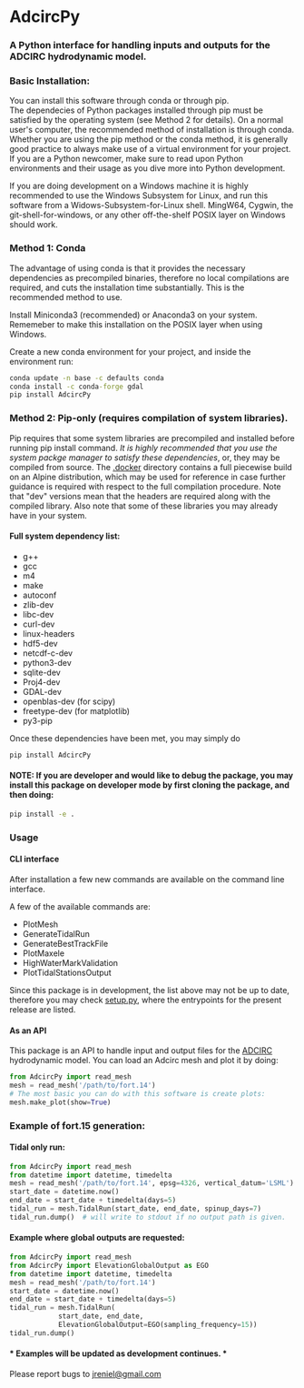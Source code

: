 # AdcircPy
### A Python interface for handling inputs and outputs for the ADCIRC hydrodynamic model. 

### Basic Installation:
You can install this software through conda or through pip.</br>
The dependecies of Python packages installed through pip must be satisfied by the operating system (see Method 2 for details). On a normal user's computer, the recommended method of installation is through conda. Whether you are using the pip method or the conda method, it is generally good practice to always make use of a virtual environment for your project. If you are a Python newcomer, make sure to read upon Python environments and their usage as you dive more into Python development.</br>

If you are doing development on a Windows machine it is highly recommended to use the Windows Subsystem for Linux, and run this software from a Widows-Subsystem-for-Linux shell. MingW64, Cygwin, the git-shell-for-windows, or any other off-the-shelf POSIX layer on Windows should work.</br>

### Method 1: Conda
The advantage of using conda is that it provides the necessary dependencies as precompiled binaries, therefore no local compilations are required, and cuts the installation time substantially. This is the recommended method to use. </br>

Install Miniconda3 (recommended) or Anaconda3 on your system. Rememeber to make this installation on the POSIX layer when using Windows.</br>

Create a new conda environment for your project, and inside the environment run:

```cmd
conda update -n base -c defaults conda
conda install -c conda-forge gdal
pip install AdcircPy
```


### Method 2: Pip-only (requires compilation of system libraries).

Pip requires that some system libraries are precompiled and installed before running pip install command. _It is highly recommended that you use the system packge manager to satisfy these dependencies_, or, they may be compiled from source. The [.docker](.docker/) directory contains a full piecewise build on an Alpine distribution, which may be used for reference in case further guidance is required with respect to the full compilation procedure. Note that "dev" versions mean that the headers are required along with the compiled library. Also note that some of these libraries you may already have in your system.


#### Full system dependency list:
* g++
* gcc
* m4
* make
* autoconf
* zlib-dev
* libc-dev
* curl-dev
* linux-headers
* hdf5-dev
* netcdf-c-dev
* python3-dev
* sqlite-dev
* Proj4-dev
* GDAL-dev
* openblas-dev  (for scipy)
* freetype-dev  (for matplotlib)
* py3-pip

Once these dependencies have been met, you may simply do
```cmd
pip install AdcircPy
```

#### NOTE: If you are developer and would like to debug the package, you may install this package on developer mode by first cloning the package, and then doing:

```cmd
pip install -e .
```

### Usage

#### CLI interface
After installation a few new commands are available on the command line interface.

A few of the available commands are:

* PlotMesh
* GenerateTidalRun
* GenerateBestTrackFile
* PlotMaxele
* HighWaterMarkValidation
* PlotTidalStationsOutput

Since this package is in development, the list above may not be up to date, therefore you may check  [setup.py](setup.py), where the entrypoints for the present release are listed. 


#### As an API

This package is an API to handle input and output files for the [ADCIRC](http://adcirc.org) hydrodynamic model.
You can load an Adcirc mesh and plot it by doing: 

```Python
from AdcircPy import read_mesh
mesh = read_mesh('/path/to/fort.14')
# The most basic you can do with this software is create plots:
mesh.make_plot(show=True)
```

### Example of fort.15 generation:
#### Tidal only run:

```Python
from AdcircPy import read_mesh
from datetime import datetime, timedelta
mesh = read_mesh('/path/to/fort.14', epsg=4326, vertical_datum='LSML')
start_date = datetime.now()
end_date = start_date + timedelta(days=5)
tidal_run = mesh.TidalRun(start_date, end_date, spinup_days=7)
tidal_run.dump()  # will write to stdout if no output path is given.
```

#### Example where global outputs are requested:

```Python
from AdcircPy import read_mesh
from AdcircPy import ElevationGlobalOutput as EGO
from datetime import datetime, timedelta
mesh = read_mesh('/path/to/fort.14')
start_date = datetime.now()
end_date = start_date + timedelta(days=5)
tidal_run = mesh.TidalRun(
            start_date, end_date,
            ElevationGlobalOutput=EGO(sampling_frequency=15))
tidal_run.dump()
```

#### * Examples will be updated as development continues. *

Please report bugs to jreniel@gmail.com
